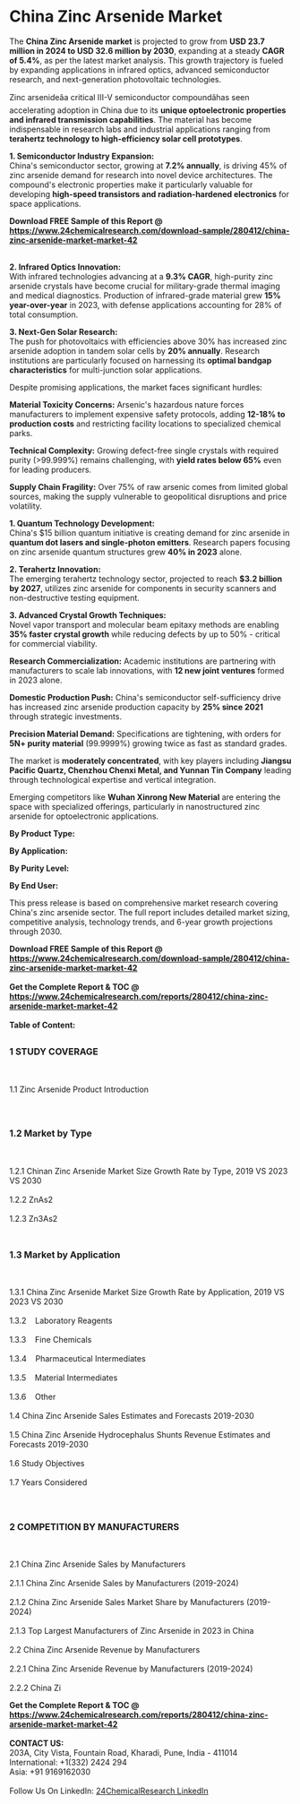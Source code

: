 <h1>China Zinc Arsenide Market</h1><p>The <strong>China Zinc Arsenide market</strong> is projected to grow from <strong>USD 23.7 million in 2024 to USD 32.6 million by 2030</strong>, expanding at a steady <strong>CAGR of 5.4%</strong>, as per the latest market analysis. This growth trajectory is fueled by expanding applications in infrared optics, advanced semiconductor research, and next-generation photovoltaic technologies.</p><p>Zinc arsenideâa critical III-V semiconductor compoundâhas seen accelerating adoption in China due to its <strong>unique optoelectronic properties and infrared transmission capabilities</strong>. The material has become indispensable in research labs and industrial applications ranging from <strong>terahertz technology to high-efficiency solar cell prototypes</strong>.</p><p><strong>1. Semiconductor Industry Expansion:</strong><br>
China's semiconductor sector, growing at <strong>7.2% annually</strong>, is driving 45% of zinc arsenide demand for research into novel device architectures. The compound's electronic properties make it particularly valuable for developing <strong>high-speed transistors and radiation-hardened electronics</strong> for space applications.</p><div><b>Download FREE Sample of this Report @ 
            <a href="https://www.24chemicalresearch.com/download-sample/280412/china-zinc-arsenide-market-market-42">
            https://www.24chemicalresearch.com/download-sample/280412/china-zinc-arsenide-market-market-42</a></b></div><br><p><strong>2. Infrared Optics Innovation:</strong><br>
With infrared technologies advancing at a <strong>9.3% CAGR</strong>, high-purity zinc arsenide crystals have become crucial for military-grade thermal imaging and medical diagnostics. Production of infrared-grade material grew <strong>15% year-over-year</strong> in 2023, with defense applications accounting for 28% of total consumption.</p><p><strong>3. Next-Gen Solar Research:</strong><br>
The push for photovoltaics with efficiencies above 30% has increased zinc arsenide adoption in tandem solar cells by <strong>20% annually</strong>. Research institutions are particularly focused on harnessing its <strong>optimal bandgap characteristics</strong> for multi-junction solar applications.</p><p>Despite promising applications, the market faces significant hurdles:</p><p><strong>Material Toxicity Concerns:</strong> Arsenic's hazardous nature forces manufacturers to implement expensive safety protocols, adding <strong>12-18% to production costs</strong> and restricting facility locations to specialized chemical parks.</p><p><strong>Technical Complexity:</strong> Growing defect-free single crystals with required purity (&gt;99.999%) remains challenging, with <strong>yield rates below 65%</strong> even for leading producers.</p><p><strong>Supply Chain Fragility:</strong> Over 75% of raw arsenic comes from limited global sources, making the supply vulnerable to geopolitical disruptions and price volatility.</p><p><strong>1. Quantum Technology Development:</strong><br>
China's $15 billion quantum initiative is creating demand for zinc arsenide in <strong>quantum dot lasers and single-photon emitters</strong>. Research papers focusing on zinc arsenide quantum structures grew <strong>40% in 2023</strong> alone.</p><p><strong>2. Terahertz Innovation:</strong><br>
The emerging terahertz technology sector, projected to reach <strong>$3.2 billion by 2027</strong>, utilizes zinc arsenide for components in security scanners and non-destructive testing equipment.</p><p><strong>3. Advanced Crystal Growth Techniques:</strong><br>
Novel vapor transport and molecular beam epitaxy methods are enabling <strong>35% faster crystal growth</strong> while reducing defects by up to 50% - critical for commercial viability.</p><p><strong>Research Commercialization:</strong> Academic institutions are partnering with manufacturers to scale lab innovations, with <strong>12 new joint ventures</strong> formed in 2023 alone.</p><p><strong>Domestic Production Push:</strong> China's semiconductor self-sufficiency drive has increased zinc arsenide production capacity by <strong>25% since 2021</strong> through strategic investments.</p><p><strong>Precision Material Demand:</strong> Specifications are tightening, with orders for <strong>5N+ purity material</strong> (99.9999%) growing twice as fast as standard grades.</p><p>The market is <strong>moderately concentrated</strong>, with key players including <strong>Jiangsu Pacific Quartz, Chenzhou Chenxi Metal, and Yunnan Tin Company</strong> leading through technological expertise and vertical integration.</p><p>Emerging competitors like <strong>Wuhan Xinrong New Material</strong> are entering the space with specialized offerings, particularly in nanostructured zinc arsenide for optoelectronic applications.</p><p><strong>By Product Type:</strong></p><p><strong>By Application:</strong></p><p><strong>By Purity Level:</strong></p><p><strong>By End User:</strong></p><p>This press release is based on comprehensive market research covering China's zinc arsenide sector. The full report includes detailed market sizing, competitive analysis, technology trends, and 6-year growth projections through 2030.</p><div><b>Download FREE Sample of this Report @ 
            <a href="https://www.24chemicalresearch.com/download-sample/280412/china-zinc-arsenide-market-market-42">
            https://www.24chemicalresearch.com/download-sample/280412/china-zinc-arsenide-market-market-42</a></b></div><br><div><b>Get the Complete Report & TOC @ 
            <a href="https://www.24chemicalresearch.com/reports/280412/china-zinc-arsenide-market-market-42">
            https://www.24chemicalresearch.com/reports/280412/china-zinc-arsenide-market-market-42</a></b></div><br>
            <b>Table of Content:</b><p><h2><span style="font-size:16px"><strong>1 STUDY COVERAGE</strong></span></h2><br />
<p>1.1 Zinc Arsenide Product Introduction</p><br />
<h2><span style="font-size:16px"><strong>1.2 Market by Type</strong></span></h2><br />
<p>1.2.1 Chinan Zinc Arsenide Market Size Growth Rate by Type, 2019 VS 2023 VS 2030<br /><br />
1.2.2 ZnAs2&nbsp;&nbsp; &nbsp;<br /><br />
1.2.3 Zn3As2<br /><br />
<h2><span style="font-size:16px"><strong>1.3 Market by Application</strong></span></h2><br />
<p>1.3.1 China Zinc Arsenide Market Size Growth Rate by Application, 2019 VS 2023 VS 2030<br /><br />
1.3.2&nbsp;&nbsp; &nbsp;Laboratory Reagents<br /><br />
1.3.3&nbsp;&nbsp; &nbsp;Fine Chemicals<br /><br />
1.3.4&nbsp;&nbsp; &nbsp;Pharmaceutical Intermediates<br /><br />
1.3.5&nbsp;&nbsp; &nbsp;Material Intermediates<br /><br />
1.3.6&nbsp;&nbsp; &nbsp;Other<br /><br />
1.4 China Zinc Arsenide Sales Estimates and Forecasts 2019-2030<br /><br />
1.5 China Zinc Arsenide Hydrocephalus Shunts Revenue Estimates and Forecasts 2019-2030<br /><br />
1.6 Study Objectives<br /><br />
1.7 Years Considered</p><br />
<h2><span style="font-size:16px"><strong>2 COMPETITION BY MANUFACTURERS</strong></span></h2><br />
<p>2.1 China Zinc Arsenide Sales by Manufacturers<br /><br />
2.1.1 China Zinc Arsenide Sales by Manufacturers (2019-2024)<br /><br />
2.1.2 China Zinc Arsenide Sales Market Share by Manufacturers (2019-2024)<br /><br />
2.1.3 Top Largest Manufacturers of Zinc Arsenide in 2023 in China<br /><br />
2.2 China Zinc Arsenide Revenue by Manufacturers<br /><br />
2.2.1 China Zinc Arsenide Revenue by Manufacturers (2019-2024)<br /><br />
2.2.2 China Zi</p><div><b>Get the Complete Report & TOC @ 
            <a href="https://www.24chemicalresearch.com/reports/280412/china-zinc-arsenide-market-market-42">
            https://www.24chemicalresearch.com/reports/280412/china-zinc-arsenide-market-market-42</a></b></div><br><b>CONTACT US:</b><br>
            203A, City Vista, Fountain Road, Kharadi, Pune, India - 411014<br>
            International: +1(332) 2424 294<br>
            Asia: +91 9169162030 <br><br>
            Follow Us On LinkedIn: <a href="https://www.linkedin.com/company/24chemicalresearch/">24ChemicalResearch LinkedIn</a>